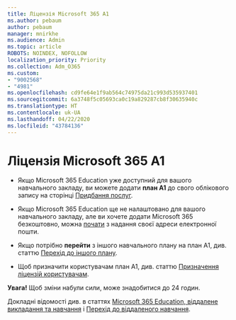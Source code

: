 ```yaml
---
title: Ліцензія Microsoft 365 A1
ms.author: pebaum
author: pebaum
manager: mnirkhe
ms.audience: Admin
ms.topic: article
ROBOTS: NOINDEX, NOFOLLOW
localization_priority: Priority
ms.collection: Adm_O365
ms.custom:
- "9002568"
- "4981"
ms.openlocfilehash: cd9fe64e1f9ab564c74975da21c993d535937401
ms.sourcegitcommit: 6a3748f5c05693ca0c19a829287cb8f30635940c
ms.translationtype: HT
ms.contentlocale: uk-UA
ms.lasthandoff: 04/22/2020
ms.locfileid: "43784136"
---
```

# <a name="a1-license-for-microsoft-365"></a>Ліцензія Microsoft 365 A1


- Якщо Microsoft 365 Education уже доступний для вашого навчального закладу, ви можете додати **план A1** до свого облікового запису на сторінці [Придбання послуг](https://docs.microsoft.com/microsoft-365/commerce/buy-another-subscription?view=o365-worldwide#buy-another-subscription). 

- Якщо Microsoft 365 Education ще не налаштовано для вашого навчального закладу, але ви хочете додати Microsoft 365 безкоштовно, можна [почати](https://www.microsoft.com/education/products/office) з надання своєї адреси електронної пошти. 

- Якщо потрібно **перейти** з іншого навчального плану на план A1, див. статтю [Перехід до іншого плану](https://docs.microsoft.com/microsoft-365/commerce/subscriptions/switch-plans-manually). 

- Щоб призначити користувачам план A1, див. статтю [Призначення ліцензій користувачам](https://docs.microsoft.com/microsoft-365/admin/manage/assign-licenses-to-users). 

**Увага!** Щоб зміни набули сили, може знадобитися до 24 годин. 

Докладні відомості див. в статтях [Microsoft 365 Education, віддалене викладання та навчання](https://support.office.com/article/remote-teaching-and-learning-in-office-365-education-f651ccae-7b65-478b-8366-51bb884025c4) і [Перехід до віддаленого навчання](https://www.microsoft.com/education/remote-learning). 
